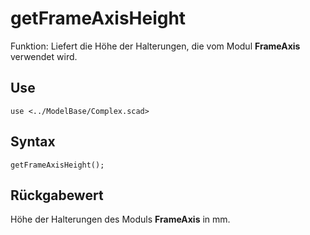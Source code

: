 # getFrameAxisHeight

Funktion: Liefert die Höhe der Halterungen, die vom Modul __FrameAxis__ verwendet wird.

## Use
<pre><code>use &lt;../ModelBase/Complex.scad&gt;</pre></code>

## Syntax
<pre><code>getFrameAxisHeight();
</pre></code>

## Rückgabewert
Höhe der Halterungen des Moduls __FrameAxis__ in mm.
